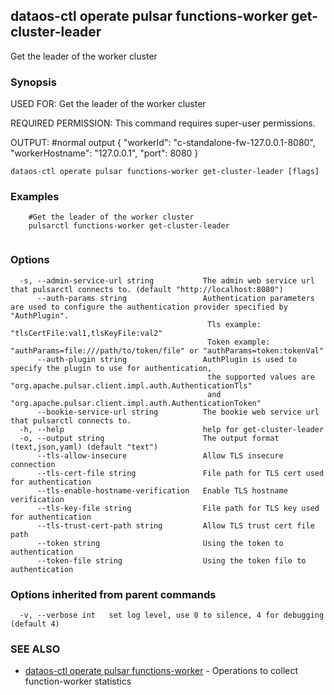 ## dataos-ctl operate pulsar functions-worker get-cluster-leader

Get the leader of the worker cluster

### Synopsis

USED FOR:
    Get the leader of the worker cluster

REQUIRED PERMISSION:
    This command requires super-user permissions.

OUTPUT:
    #normal output
    {
      "workerId": "c-standalone-fw-127.0.0.1-8080",
      "workerHostname": "127.0.0.1",
      "port": 8080
    }



```
dataos-ctl operate pulsar functions-worker get-cluster-leader [flags]
```

### Examples

```
    #Get the leader of the worker cluster
    pulsarctl functions-worker get-cluster-leader


```

### Options

```
  -s, --admin-service-url string           The admin web service url that pulsarctl connects to. (default "http://localhost:8080")
      --auth-params string                 Authentication parameters are used to configure the authentication provider specified by "AuthPlugin".
                                            Tls example: "tlsCertFile:val1,tlsKeyFile:val2"
                                            Token example: "authParams=file:///path/to/token/file" or "authParams=token:tokenVal"
      --auth-plugin string                 AuthPlugin is used to specify the plugin to use for authentication,
                                            the supported values are "org.apache.pulsar.client.impl.auth.AuthenticationTls"
                                            and "org.apache.pulsar.client.impl.auth.AuthenticationToken"
      --bookie-service-url string          The bookie web service url that pulsarctl connects to.
  -h, --help                               help for get-cluster-leader
  -o, --output string                      The output format (text,json,yaml) (default "text")
      --tls-allow-insecure                 Allow TLS insecure connection
      --tls-cert-file string               File path for TLS cert used for authentication
      --tls-enable-hostname-verification   Enable TLS hostname verification
      --tls-key-file string                File path for TLS key used for authentication
      --tls-trust-cert-path string         Allow TLS trust cert file path
      --token string                       Using the token to authentication
      --token-file string                  Using the token file to authentication
```

### Options inherited from parent commands

```
  -v, --verbose int   set log level, use 0 to silence, 4 for debugging (default 4)
```

### SEE ALSO

* [dataos-ctl operate pulsar functions-worker](dataos-ctl_operate_pulsar_functions-worker.md)	 - Operations to collect function-worker statistics

